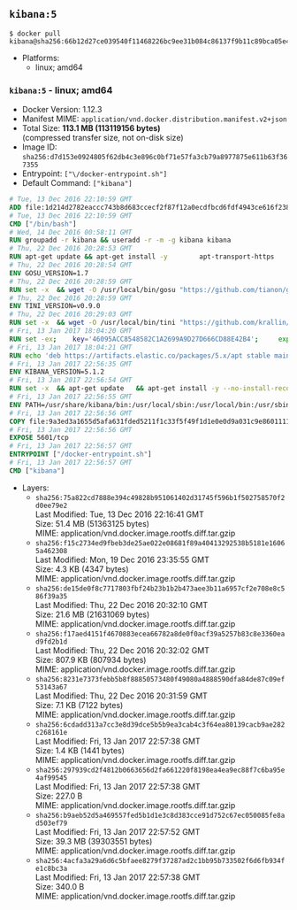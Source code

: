 ## `kibana:5`

```console
$ docker pull kibana@sha256:66b12d27ce039540f11468226bc9ee31b084c86137f9b11c89bca05e42bf5424
```

-	Platforms:
	-	linux; amd64

### `kibana:5` - linux; amd64

-	Docker Version: 1.12.3
-	Manifest MIME: `application/vnd.docker.distribution.manifest.v2+json`
-	Total Size: **113.1 MB (113119156 bytes)**  
	(compressed transfer size, not on-disk size)
-	Image ID: `sha256:d7d153e0924805f62db4c3e896c0bf71e57fa3cb79a8977875e611b63f367355`
-	Entrypoint: `["\/docker-entrypoint.sh"]`
-	Default Command: `["kibana"]`

```dockerfile
# Tue, 13 Dec 2016 22:10:59 GMT
ADD file:1d214d2782eaccc743b8d683ccecf2f87f12a0ecdfbcd6fdf4943ce616f23870 in / 
# Tue, 13 Dec 2016 22:10:59 GMT
CMD ["/bin/bash"]
# Wed, 14 Dec 2016 00:58:11 GMT
RUN groupadd -r kibana && useradd -r -m -g kibana kibana
# Thu, 22 Dec 2016 20:28:53 GMT
RUN apt-get update && apt-get install -y 		apt-transport-https 		ca-certificates 		wget 		libfontconfig 		libfreetype6 	--no-install-recommends && rm -rf /var/lib/apt/lists/*
# Thu, 22 Dec 2016 20:28:54 GMT
ENV GOSU_VERSION=1.7
# Thu, 22 Dec 2016 20:28:59 GMT
RUN set -x 	&& wget -O /usr/local/bin/gosu "https://github.com/tianon/gosu/releases/download/$GOSU_VERSION/gosu-$(dpkg --print-architecture)" 	&& wget -O /usr/local/bin/gosu.asc "https://github.com/tianon/gosu/releases/download/$GOSU_VERSION/gosu-$(dpkg --print-architecture).asc" 	&& export GNUPGHOME="$(mktemp -d)" 	&& gpg --keyserver ha.pool.sks-keyservers.net --recv-keys B42F6819007F00F88E364FD4036A9C25BF357DD4 	&& gpg --batch --verify /usr/local/bin/gosu.asc /usr/local/bin/gosu 	&& rm -r "$GNUPGHOME" /usr/local/bin/gosu.asc 	&& chmod +x /usr/local/bin/gosu 	&& gosu nobody true
# Thu, 22 Dec 2016 20:28:59 GMT
ENV TINI_VERSION=v0.9.0
# Thu, 22 Dec 2016 20:29:03 GMT
RUN set -x 	&& wget -O /usr/local/bin/tini "https://github.com/krallin/tini/releases/download/$TINI_VERSION/tini" 	&& wget -O /usr/local/bin/tini.asc "https://github.com/krallin/tini/releases/download/$TINI_VERSION/tini.asc" 	&& export GNUPGHOME="$(mktemp -d)" 	&& gpg --keyserver ha.pool.sks-keyservers.net --recv-keys 6380DC428747F6C393FEACA59A84159D7001A4E5 	&& gpg --batch --verify /usr/local/bin/tini.asc /usr/local/bin/tini 	&& rm -r "$GNUPGHOME" /usr/local/bin/tini.asc 	&& chmod +x /usr/local/bin/tini 	&& tini -h
# Fri, 13 Jan 2017 18:04:20 GMT
RUN set -ex; 	key='46095ACC8548582C1A2699A9D27D666CD88E42B4'; 	export GNUPGHOME="$(mktemp -d)"; 	gpg --keyserver ha.pool.sks-keyservers.net --recv-keys "$key"; 	gpg --export "$key" > /etc/apt/trusted.gpg.d/elastic.gpg; 	rm -r "$GNUPGHOME"; 	apt-key list
# Fri, 13 Jan 2017 18:04:21 GMT
RUN echo 'deb https://artifacts.elastic.co/packages/5.x/apt stable main' > /etc/apt/sources.list.d/kibana.list
# Fri, 13 Jan 2017 22:56:35 GMT
ENV KIBANA_VERSION=5.1.2
# Fri, 13 Jan 2017 22:56:54 GMT
RUN set -x 	&& apt-get update 	&& apt-get install -y --no-install-recommends kibana=$KIBANA_VERSION 	&& rm -rf /var/lib/apt/lists/* 		&& sed -ri "s!^(\#\s*)?(server\.host:).*!\2 '0.0.0.0'!" /etc/kibana/kibana.yml 	&& grep -q "^server\.host: '0.0.0.0'\$" /etc/kibana/kibana.yml 		&& sed -ri "s!^(\#\s*)?(elasticsearch\.url:).*!\2 'http://elasticsearch:9200'!" /etc/kibana/kibana.yml 	&& grep -q "^elasticsearch\.url: 'http://elasticsearch:9200'\$" /etc/kibana/kibana.yml
# Fri, 13 Jan 2017 22:56:55 GMT
ENV PATH=/usr/share/kibana/bin:/usr/local/sbin:/usr/local/bin:/usr/sbin:/usr/bin:/sbin:/bin
# Fri, 13 Jan 2017 22:56:56 GMT
COPY file:9a3ed3a1655d5afa631fded5211f1c33f5f49f1d1e0e0d9a031c9e8601111f05 in / 
# Fri, 13 Jan 2017 22:56:56 GMT
EXPOSE 5601/tcp
# Fri, 13 Jan 2017 22:56:57 GMT
ENTRYPOINT ["/docker-entrypoint.sh"]
# Fri, 13 Jan 2017 22:56:57 GMT
CMD ["kibana"]
```

-	Layers:
	-	`sha256:75a822cd7888e394c49828b951061402d31745f596b1f502758570f2d0ee79e2`  
		Last Modified: Tue, 13 Dec 2016 22:16:41 GMT  
		Size: 51.4 MB (51363125 bytes)  
		MIME: application/vnd.docker.image.rootfs.diff.tar.gzip
	-	`sha256:f15c2734ed9fbeb3de25ae022e08681f89a40413292538b5181e16065a462308`  
		Last Modified: Mon, 19 Dec 2016 23:35:55 GMT  
		Size: 4.3 KB (4347 bytes)  
		MIME: application/vnd.docker.image.rootfs.diff.tar.gzip
	-	`sha256:de15de0f8c7717803fbf24b23b1b2b473aee3b11a6957cf2e708e8c586f39a35`  
		Last Modified: Thu, 22 Dec 2016 20:32:10 GMT  
		Size: 21.6 MB (21631069 bytes)  
		MIME: application/vnd.docker.image.rootfs.diff.tar.gzip
	-	`sha256:f17aed4151f4670883ecea66782a8de0f0acf39a5257b83c8e3360ead9fd2b1d`  
		Last Modified: Thu, 22 Dec 2016 20:32:02 GMT  
		Size: 807.9 KB (807934 bytes)  
		MIME: application/vnd.docker.image.rootfs.diff.tar.gzip
	-	`sha256:8231e7373febb5b8f88850573480f49080a4888590dfa84de87c09ef53143a67`  
		Last Modified: Thu, 22 Dec 2016 20:31:59 GMT  
		Size: 7.1 KB (7122 bytes)  
		MIME: application/vnd.docker.image.rootfs.diff.tar.gzip
	-	`sha256:6cdadd313a7cc3e8d39dce5b5b9ea3cab4c3f64ea80139cacb9ae282c268161e`  
		Last Modified: Fri, 13 Jan 2017 22:57:38 GMT  
		Size: 1.4 KB (1441 bytes)  
		MIME: application/vnd.docker.image.rootfs.diff.tar.gzip
	-	`sha256:297939cd2f4812b0663656d2fa661220f8198ea4ea9ec88f7c6ba95e4af99545`  
		Last Modified: Fri, 13 Jan 2017 22:57:38 GMT  
		Size: 227.0 B  
		MIME: application/vnd.docker.image.rootfs.diff.tar.gzip
	-	`sha256:b9aeb52d5a469557fed5b1d1e3c8d383cce91d752c67ec050085fe8ad503ef79`  
		Last Modified: Fri, 13 Jan 2017 22:57:52 GMT  
		Size: 39.3 MB (39303551 bytes)  
		MIME: application/vnd.docker.image.rootfs.diff.tar.gzip
	-	`sha256:4acfa3a29a6d6c5bfaee8279f37287ad2c1bb95b733502f6d6fb934fe1c8bc3a`  
		Last Modified: Fri, 13 Jan 2017 22:57:38 GMT  
		Size: 340.0 B  
		MIME: application/vnd.docker.image.rootfs.diff.tar.gzip
